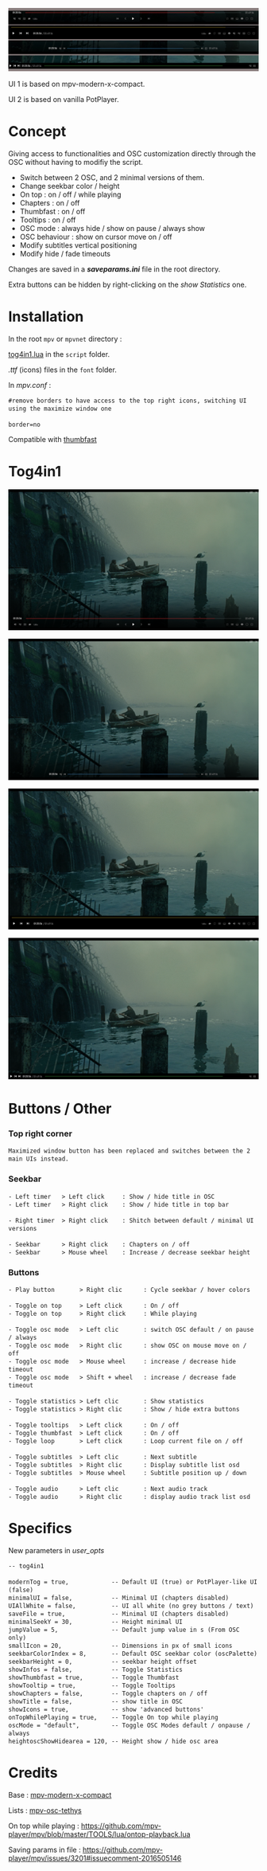 
![0](https://github.com/zTnR/mpv-osc-tog4in1/blob/main/preview/Preview0.jpg)

UI 1 is based on mpv-modern-x-compact.

UI 2 is based on vanilla PotPlayer.

# Concept

Giving access to functionalities and OSC customization directly through the OSC without having to modifiy the script.

- Switch between 2 OSC, and 2 minimal versions of them.
- Change seekbar color / height
- On top : on / off / while playing
- Chapters : on / off
- Thumbfast : on / off
- Tooltips : on / off
- OSC mode : always hide / show on pause / always show
- OSC behaviour : show on cursor move on / off
- Modify subtitles vertical positioning
- Modify hide / fade timeouts

Changes are saved in a **_saveparams.ini_** file in the root directory.

Extra buttons can be hidden by right-clicking on the _show Statistics_ one.

# Installation

In the root ```mpv``` or ```mpvnet``` directory :

[tog4in1.lua](https://github.com/zTnR/mpv-osc-tog4in1/blob/main/tog4in1.lua) in the ```script``` folder.

_.ttf_ (icons) files in the ```font``` folder.

In _mpv.conf_ : 
```
#remove borders to have access to the top right icons, switching UI using the maximize window one

border=no
```

Compatible with [thumbfast](https://github.com/po5/thumbfast)

# Tog4in1

![1](https://github.com/zTnR/mpv-osc-tog4in1/blob/main/preview/Preview1.png)

![2](https://github.com/zTnR/mpv-osc-tog4in1/blob/main/preview/Preview2.png)

![2](https://github.com/zTnR/mpv-osc-tog4in1/blob/main/preview/Preview3.png)

![4](https://github.com/zTnR/mpv-osc-tog4in1/blob/main/preview/Preview4.png)

# Buttons / Other

### Top right corner

```
Maximized window button has been replaced and switches between the 2 main UIs instead.
```

### Seekbar

```
- Left timer   > Left click     : Show / hide title in OSC
- Left timer   > Right click    : Show / hide title in top bar

- Right timer  > Right click    : Shitch between default / minimal UI versions

- Seekbar      > Right click    : Chapters on / off
- Seekbar      > Mouse wheel    : Increase / decrease seekbar height
```

### Buttons

```
- Play button       > Right clic      : Cycle seekbar / hover colors

- Toggle on top     > Left click      : On / off
- Toggle on top     > Right click     : While playing

- Toggle osc mode   > Left clic       : switch OSC default / on pause / always
- Toggle osc mode   > Right clic      : show OSC on mouse move on / off
- Toggle osc mode   > Mouse wheel     : increase / decrease hide timeout
- Toggle osc mode   > Shift + wheel   : increase / decrease fade timeout

- Toggle statistics > Left clic       : Show statistics
- Toggle statistics > Right clic      : Show / hide extra buttons

- Toggle tooltips   > Left click      : On / off
- Toggle thumbfast  > Left click      : On / off
- Toggle loop       > Left click      : Loop current file on / off

- Toggle subtitles  > Left clic       : Next subtitle
- Toggle subtitles  > Right clic      : Display subtitle list osd
- Toggle subtitles  > Mouse wheel     : Subtitle position up / down

- Toggle audio      > Left clic       : Next audio track
- Toggle audio      > Right clic      : display audio track list osd
```

# Specifics

New parameters in _user_opts_

```
-- tog4in1

modernTog = true,            -- Default UI (true) or PotPlayer-like UI (false)
minimalUI = false,           -- Minimal UI (chapters disabled)
UIAllWhite = false,          -- UI all white (no grey buttons / text)
saveFile = true,             -- Minimal UI (chapters disabled)
minimalSeekY = 30,           -- Height minimal UI
jumpValue = 5,               -- Default jump value in s (From OSC only)
smallIcon = 20,              -- Dimensions in px of small icons
seekbarColorIndex = 8,       -- Default OSC seekbar color (oscPalette)
seekbarHeight = 0,           -- seekbar height offset
showInfos = false,           -- Toggle Statistics
showThumbfast = true,        -- Toggle Thumbfast
showTooltip = true,          -- Toggle Tooltips 
showChapters = false,        -- Toggle chapters on / off
showTitle = false,           -- show title in OSC
showIcons = true,            -- show 'advanced buttons'
onTopWhilePlaying = true,    -- Toggle On top while playing
oscMode = "default",         -- Toggle OSC Modes default / onpause / always
heightoscShowHidearea = 120, -- Height show / hide osc area
``` 

# Credits

Base : [mpv-modern-x-compact](https://github.com/1-minute-to-midnight/mpv-modern-x-compact)

Lists : [mpv-osc-tethys](https://github.com/Zren/mpv-osc-tethys)

On top while playing : https://github.com/mpv-player/mpv/blob/master/TOOLS/lua/ontop-playback.lua

Saving params in file : https://github.com/mpv-player/mpv/issues/3201#issuecomment-2016505146


